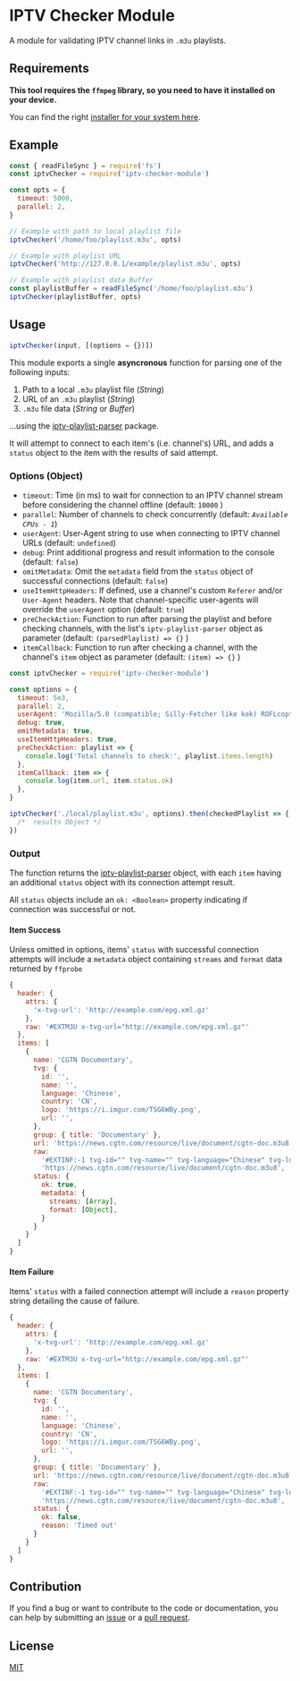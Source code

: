 # IPTV Checker Module

A module for validating IPTV channel links in `.m3u` playlists.

## Requirements

**This tool requires the `ffmpeg` library, so you need to have it installed on your device.**

You can find the right [installer for your system here](https://www.ffmpeg.org/download.html).

## Example

```javascript
const { readFileSync } = require('fs')
const iptvChecker = require('iptv-checker-module')

const opts = {
  timeout: 5000,
  parallel: 2,
}

// Example with path to local playlist file
iptvChecker('/home/foo/playlist.m3u', opts)

// Example with playlist URL
iptvChecker('http://127.0.0.1/example/playlist.m3u', opts)

// Example with playlist data Buffer
const playlistBuffer = readFileSync('/home/foo/playlist.m3u')
iptvChecker(playlistBuffer, opts)
```

## Usage

```javascript
iptvChecker(input, [(options = {})])
```

This module exports a single **asyncronous** function for parsing one of the following inputs:

1. Path to a local `.m3u` playlist file (_String_)
2. URL of an `.m3u` playlist (_String_)
3. `.m3u` file data (_String_ or _Buffer_)

...using the [iptv-playlist-parser](https://www.npmjs.com/package/iptv-playlist-parser) package.

It will attempt to connect to each item's (i.e. channel's) URL, and adds a `status` object to the item with the results of said attempt.

### Options (Object)

- `timeout`: Time (in ms) to wait for connection to an IPTV channel stream before considering the channel offline (default: `10000` )
- `parallel`: Number of channels to check concurrently (default: _`Available CPUs - 1`_)
- `userAgent`: User-Agent string to use when connecting to IPTV channel URLs (default: `undefined`)
- `debug`: Print additional progress and result information to the console (default: `false`)
- `omitMetadata`: Omit the `metadata` field from the `status` object of successful connections (default: `false`)
- `useItemHttpHeaders`: If defined, use a channel's custom `Referer` and/or `User-Agent` headers. Note that channel-specific user-agents will override the `userAgent` option (default: `true`)
- `preCheckAction`: Function to run after parsing the playlist and before checking channels, with the list's `iptv-playlist-parser` object as parameter (default: `(parsedPlaylist) => {}` )
- `itemCallback`: Function to run after checking a channel, with the channel's `item` object as parameter (default: `(item) => {}` )

```javascript
const iptvChecker = require('iptv-checker-module')

const options = {
  timeout: 5e3,
  parallel: 2,
  userAgent: 'Mozilla/5.0 (compatible; Silly-Fetcher like kek) ROFLcopters',
  debug: true,
  omitMetadata: true,
  useItemHttpHeaders: true,
  preCheckAction: playlist => {
    console.log('Total channels to check:', playlist.items.length)
  },
  itemCallback: item => {
    console.log(item.url, item.status.ok)
  },
}

iptvChecker('./local/playlist.m3u', options).then(checkedPlaylist => {
  /*  results Object */
})
```

### Output

The function returns the [iptv-playlist-parser](https://www.npmjs.com/package/iptv-playlist-parser) object, with each `item` having an additional `status` object with its connection attempt result.

All `status` objects include an `ok: <Boolean>` property indicating if connection was successful or not.

#### Item Success

Unless omitted in options, items' `status` with successful connection attempts will include a `metadata` object containing `streams` and `format` data returned by `ffprobe`

```javascript
{
  header: {
    attrs: {
      'x-tvg-url': 'http://example.com/epg.xml.gz'
    },
    raw: '#EXTM3U x-tvg-url="http://example.com/epg.xml.gz"'
  },
  items: [
    {
      name: 'CGTN Documentary',
      tvg: {
        id: '',
        name: '',
        language: 'Chinese',
        country: 'CN',
        logo: 'https://i.imgur.com/TSG6WBy.png',
        url: '',
      },
      group: { title: 'Documentary' },
      url: 'https://news.cgtn.com/resource/live/document/cgtn-doc.m3u8',
      raw:
        '#EXTINF:-1 tvg-id="" tvg-name="" tvg-language="Chinese" tvg-logo="https://i.imgur.com/TSG6WBy.png" tvg-country="CN" tvg-url="" group-title="Documentary",CGTN Documentary\n' +
        'https://news.cgtn.com/resource/live/document/cgtn-doc.m3u8',
      status: {
        ok: true,
        metadata: {
          streams: [Array],
          format: [Object],
        }
      }
    }
  ]
}
```

#### Item Failure

Items' `status` with a failed connection attempt will include a `reason` property string detailing the cause of failure.

```javascript
{
  header: {
    attrs: {
      'x-tvg-url': 'http://example.com/epg.xml.gz'
    },
    raw: '#EXTM3U x-tvg-url="http://example.com/epg.xml.gz"'
  },
  items: [
    {
      name: 'CGTN Documentary',
      tvg: {
        id: '',
        name: '',
        language: 'Chinese',
        country: 'CN',
        logo: 'https://i.imgur.com/TSG6WBy.png',
        url: '',
      },
      group: { title: 'Documentary' },
      url: 'https://news.cgtn.com/resource/live/document/cgtn-doc.m3u8',
      raw:
        '#EXTINF:-1 tvg-id="" tvg-name="" tvg-language="Chinese" tvg-logo="https://i.imgur.com/TSG6WBy.png" tvg-country="CN" tvg-url="" group-title="Documentary",CGTN Documentary\n' +
        'https://news.cgtn.com/resource/live/document/cgtn-doc.m3u8',
      status: {
        ok: false,
        reason: 'Timed out'
      }
    }
  ]
}
```

## Contribution

If you find a bug or want to contribute to the code or documentation, you can help by submitting an [issue](https://github.com/detroitenglish/iptv-checker-module/issues) or a [pull request](https://github.com/detroitenglish/iptv-checker-module/pulls).

## License

[MIT](http://opensource.org/licenses/MIT)
